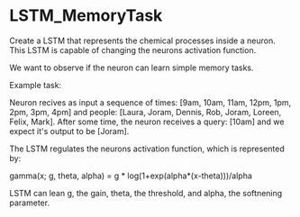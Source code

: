 # LSTM_MemoryTask

Create a LSTM that represents the chemical processes inside a neuron. This LSTM is capable of changing the neurons activation function. 

We want to observe if the neuron can learn simple memory tasks. 

Example task:

Neuron recives as input a sequence of times: [9am, 10am, 11am, 12pm, 1pm, 2pm, 3pm, 4pm] and people: [Laura, Joram, Dennis, Rob, Joram, Loreen, Felix, Mark].
After some time, the neuron receives a query: [10am] and we expect it's output to be [Joram].

The LSTM regulates the neurons activation function, which is represented by: 

gamma(x; g, theta, alpha) = g * log(1+exp(alpha*(x-theta)))/alpha

LSTM can lean g, the gain, theta, the threshold, and alpha, the softnening parameter.
